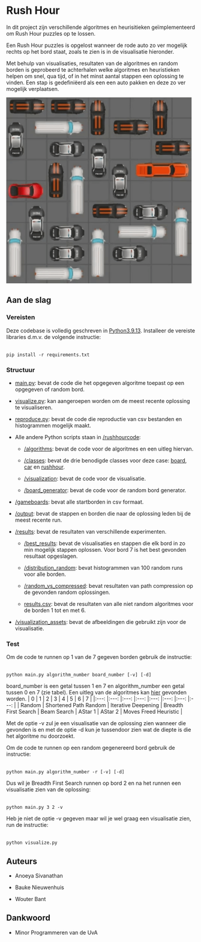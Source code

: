 
# Rush Hour

In dit project zijn verschillende algoritmes en heurisitieken geïmplementeerd om Rush Hour puzzles op te lossen.

Een Rush Hour puzzles is opgelost wanneer de rode auto zo ver mogelijk rechts op het bord staat, zoals te zien is in de visualisatie hieronder.

Met behulp van visualisaties, resultaten van de algoritmes en random borden is geprobeerd te achterhalen welke algoritmes en heuristieken helpen om snel, qua tijd, of in het minst aantal stappen een oplossing te vinden. Een stap is gedefiniëerd als een een auto pakken en deze zo ver mogelijk verplaatsen.

![Solve Rush Hour](results/best_results/visualizations/board6.gif)

## Aan de slag

### Vereisten

Deze codebase is volledig geschreven in [Python3.9.13](https://www.python.org/downloads/). Installeer de vereiste libraries d.m.v. de volgende instructie:

```

pip install -r requirements.txt

```
  
### Structuur

* [main.py](main.py): bevat de code die het opgegeven algoritme toepast op een opgegeven of random bord.

* [visualize.py](visualize.py): kan aangeroepen worden om de meest recente oplossing te visualiseren.

* [reproduce.py](reproduce.py): bevat de code die reproductie van csv bestanden en histogrammen mogelijk maakt.

* Alle andere Python scripts staan in [/rushhourcode](rushhourcode):

  * [/algorithms](rushhourcode/algorithms): bevat de code voor de algoritmes en een uitleg hiervan.

  * [/classes](rushhourcode/classes): bevat de drie benodigde classes voor deze case: [board](rushhourcode/classes/board.py), [car](rushhourcode/classes/car.py) en [rushhour](rushhourcode/classes/rushhour.py).

  * [/visualization](rushhourcode/visualization): bevat de code voor de visualisatie.

  * [/board_generator](rushhourcode/board_generator): bevat de code voor de random bord generator.

* [/gameboards](gameboards): bevat alle startborden in csv formaat.

* [/output](output): bevat de stappen en borden die naar de oplossing leden bij de meest recente run.

* [/results](results): bevat de resultaten van verschillende experimenten.

  * [/best_results](results/best_results): bevat de visualisaties en stappen die elk bord in zo min mogelijk stappen oplossen. Voor bord 7 is het best gevonden resultaat opgeslagen.

  * [/distribution_random](results/distribution_random/): bevat histogrammen van 100 random runs voor alle borden.

  * [/random_vs_compressed](results/random_vs_compressed): bevat resultaten van path compression op de gevonden random oplossingen.

  * [results.csv](results/results.csv): bevat de resultaten van alle niet random algoritmes voor de borden 1 tot en met 6.

*  [/visualization_assets](visualization_assets): bevat de afbeeldingen die gebruikt zijn voor de visualisatie.



### Test

Om de code te runnen op 1 van de 7 gegeven borden gebruik de instructie:

```

python main.py algorithm_number board_number [-v] [-d]

```

board_number is een getal tussen 1 en 7 en algorithm_number een getal tussen 0 en 7 (zie tabel). Een uitleg van de algoritmes kan [hier](rushhourcode/algorithms/README.md) gevonden worden.
| 0 	| 1 	| 2 	| 3 	| 4 	| 5 	| 6 	| 7 	|
|:---:	|:---:	|:---:	|:---:	|:---:	|:---:	|:---:	|:---:	|
| Random 	| Shortened Path Random 	| Iterative Deepening 	| Breadth First Search 	| Beam Search 	| AStar 1 	| AStar 2 	| Moves Freed Heuristic 	|

Met de optie -v zul je een visualisatie van de oplossing zien wanneer die gevonden is en met de optie -d kun je tussendoor zien wat de diepte is die het algoritme nu doorzoekt.

  Om de code te runnen op een random gegenereerd bord gebruik de instructie:
```

python main.py algorithm_number -r [-v] [-d]

```

Dus wil je Breadth First Search runnen op bord 2 en na het runnen een visualisatie zien van de oplossing:

```

python main.py 3 2 -v

```

Heb je niet de optie -v gegeven maar wil je wel graag een visualisatie zien, run de instructie:

```

python visualize.py

```

## Auteurs


* Anoeya Sivanathan

* Bauke Nieuwenhuis

* Wouter Bant


## Dankwoord

* Minor Programmeren van de UvA